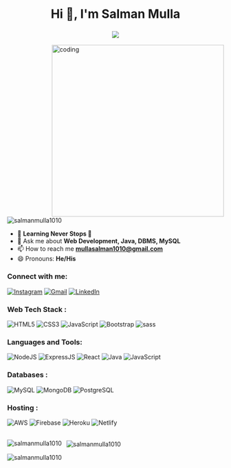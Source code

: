 
<h1 align="center">Hi 👋, I'm Salman Mulla</h1>
<h3 align="center"> <img src="https://readme-typing-svg.herokuapp.com?color=0357F7&lines=Full+Stack+Developer+%3A)" /> </h3>
<img align="right" alt="coding" width="400" src="https://user-images.githubusercontent.com/55389276/140866485-8fb1c876-9a8f-4d6a-98dc-08c4981eaf70.gif">
<p align="left"> <img src="https://komarev.com/ghpvc/?username=salmanmulla1010&label=Profile%20views&color=0e75b6&style=flat" alt="salmanmulla1010" /> </p>

- 🌱 **Learning Never Stops 🚀**
- 💬 Ask me about **Web Development, Java, DBMS, MySQL**
- 📫 How to reach me **mullasalman1010@gmail.com**
- 😄 Pronouns: **He/His**

<h3 align="left">Connect with me:</h3>
<p align="left">
     <a href="https://www.instagram.com/sam1010__"><img alt="Instagram" src="https://img.shields.io/badge/Instagram-E4405F?style=for-the-badge&logo=instagram&logoColor=white"/></a>
     <a href="mailto:mullasalman1010@gmail.com"><img alt="Gmail" src="https://img.shields.io/badge/Gmail-D14836?style=for-the-badge&logo=gmail&logoColor=white"/></a>
  <a href="https://www.linkedin.com/in/salman-mulla-046957179/"><img alt="LinkedIn" src="https://img.shields.io/badge/linkedin-%230077B5.svg?style=for-the-badge&logo=linkedin&logoColor=white"/></a>
</p>
<h3 align="left">Web Tech Stack :</h3>
<div align="left">
     <img alt="HTML5" src="https://img.shields.io/badge/html5-%23E34F26.svg?style=for-the-badge&logo=html5&logoColor=white"/>
     <img alt="CSS3" src="https://img.shields.io/badge/css3-%231572B6.svg?style=for-the-badge&logo=css3&logoColor=white"/> 
     <img alt="JavaScript" src="https://img.shields.io/badge/javascript-%23323330.svg?style=for-the-badge&logo=javascript&logoColor=%23F7DF1E"/> 
     <img alt="Bootstrap" src="https://img.shields.io/badge/bootstrap-%23563D7C.svg?style=for-the-badge&logo=bootstrap&logoColor=white"/>
     <img alt="sass" src="https://img.shields.io/badge/Sass-CC6699?style=for-the-badge&logo=sass&logoColor=white"/>
<br>
<h3 align="left">Languages and Tools:</h3>
<p align="left">
     <img alt="NodeJS" src="https://img.shields.io/badge/node.js-%2343853D.svg?style=for-the-badge&logo=node-dot-js&logoColor=white"/>
     <img alt="ExpressJS" src="https://img.shields.io/badge/Express.js-000000?style=for-the-badge&logo=express&logoColor=white"/>
     <img alt="React" src="https://img.shields.io/badge/react-%2320232a.svg?style=for-the-badge&logo=react&logoColor=%2361DAFB"/>
     <img alt="Java" src="https://img.shields.io/badge/java-%23ED8B00.svg?style=for-the-badge&logo=java&logoColor=white"/>
     <img alt="JavaScript" src="https://img.shields.io/badge/javascript-%23323330.svg?style=for-the-badge&logo=javascript&logoColor=%23F7DF1E"/>  </p>
<h3 align="left">Databases :</h3>
<div align="left">
     <img alt="MySQL" src="https://img.shields.io/badge/mysql-%2300f.svg?style=for-the-badge&logo=mysql&logoColor=white"/>
     <img alt="MongoDB" src ="https://img.shields.io/badge/MongoDB-4EA94B?style=for-the-badge&logo=mongodb&logoColor=white"/>
     <img alt="PostgreSQL" src ="https://img.shields.io/badge/PostgreSQL-316192?style=for-the-badge&logo=postgresql&logoColor=white"/>
</div>
<h3 align="left">Hosting :</h3>
<div align="left">
     <img alt="AWS" src="https://img.shields.io/badge/Amazon_AWS-FF9900?style=for-the-badge&logo=amazonaws&logoColor=white"/>
     <img alt="Firebase" src="https://img.shields.io/badge/firebase-%23039BE5.svg?style=for-the-badge&logo=firebase"/>
     <img alt="Heroku" src="https://img.shields.io/badge/heroku-%23430098.svg?style=for-the-badge&logo=heroku&logoColor=white"/>
     <img alt="Netlify" src="https://img.shields.io/badge/Netlify-00C7B7?style=for-the-badge&logo=netlify&logoColor=white"/>
</div>
<br/>
<p>
     <img align="left" src="https://github-readme-stats.vercel.app/api/top-langs?username=salmanmulla1010&show_icons=true&locale=en&layout=compact" alt="salmanmulla1010" />
</p>

<p>&nbsp;
     <img align="center" src="https://github-readme-stats.vercel.app/api?username=salmanmulla1010&show_icons=true&locale=en" alt="salmanmulla1010" />
</p>

<p><img align="center" src="https://github-readme-streak-stats.herokuapp.com/?user=salmanmulla1010&" alt="salmanmulla1010" /></p>


